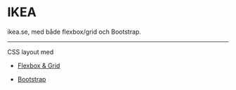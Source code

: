 # IKEA

ikea.se, med både flexbox/grid och Bootstrap.

<hr>

CSS layout med
  - [Flexbox & Grid](https://github.com/halmur/ECU-HTML5CSS3/tree/main/IKEA/flexboxgrid)

  - [Bootstrap](https://github.com/halmur/ECU-HTML5CSS3/tree/main/IKEA/bootstrap)
